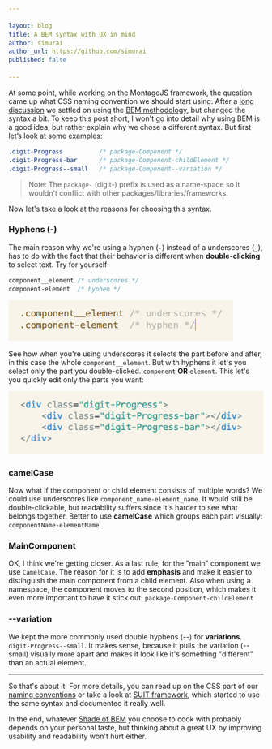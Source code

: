 ```yaml
---

layout: blog
title: A BEM syntax with UX in mind
author: simurai
author_url: https://github.com/simurai
published: false

---
```


At some point, while working on the MontageJS framework, the question came up what CSS naming convention we should start using. After a [long discussion](https://github.com/montagejs/montage/issues/795) we settled on using the [BEM methodology](http://bem.info/method/definitions/), but changed the syntax a bit. To keep this post short, I won't go into detail why using BEM is a good idea, but rather explain why we chose a different syntax. But first let’s look at some examples:

```css
.digit-Progress          /* package-Component */
.digit-Progress-bar      /* package-Component-childElement */
.digit-Progress--small   /* package-Component--variation */
```

> Note: The `package-` (digit-) prefix is used as a name-space so it wouldn't conflict with other packages/libraries/frameworks.

Now let's take a look at the reasons for choosing this syntax.

### Hyphens (-)
The main reason why we're using a hyphen (`-`) instead of a underscores (`_`), has to do with the fact that their behavior is different when __double-clicking__ to select text. Try for yourself:

```css
component__element /* underscores */
component-element  /* hyphen */
```

![naming-conventions-1](/images/blog/naming-conventions-1.gif)

See how when you're using underscores it selects the part before and after, in this case the whole `component__element`. But with hyphens it let's you select only the part you double-clicked. `component` __OR__ `element`. This let's you quickly edit only the parts you want:

![naming-conventions-2](/images/blog/naming-conventions-2.gif)

### camelCase
Now what if the component or child element consists of multiple words? We could use underscores like `component_name-element_name`. It would still be double-clickable, but readability suffers since it's harder to see what belongs together. Better to use __camelCase__ which groups each part visually: `componentName-elementName`.

### MainComponent
OK, I think we're getting closer. As a last rule, for the "main" component we use `CamelCase`. The reason for it is to add __emphasis__ and make it easier to distinguish the main component from a child element. Also when using a namespace, the component moves to the second position, which makes it even more important to have it stick out: `package-Component-childElement`

### --variation
We kept the more commonly used double hyphens (--) for __variations__. `digit-Progress--small`. It makes sense, because it pulls the variation (--small) visually more apart and makes it look like it's something "different" than an actual element.

-------------

So that's about it. For more details, you can read up on the CSS part of our [naming conventions](http://montagejs.org/docs/naming-conventions.html#toc_3) or take a look at [SUIT framework](https://github.com/suitcss/suit/blob/master/doc/naming-conventions.md), which started to use the same syntax and documented it really well.

In the end, whatever [Shade of BEM](http://blog.kaelig.fr/post/48196348743/fifty-shades-of-bem) you choose to cook with probably depends on your personal taste, but thinking about a great UX by improving usability and readability won't hurt either.
